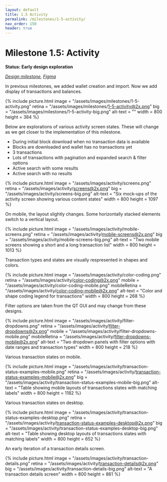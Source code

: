 ```yaml
---
layout: default
title: 1.5 Activity
permalink: /milestones/1-5-activity/
nav_order: 150
header: true
---
```


# Milestone 1.5: Activity

**Status: Early design exploration**

_[Design milestone](https://github.com/BitcoinDesign/Bitcoin-Core-App/milestone/5), [Figma](https://www.figma.com/file/ek8w3n3upbluw5UL2lGhRx/Bitcoin-Core-App-Design?type=design&node-id=7529%3A16730&mode=design&t=sZSBHpOLLJmoMf57-1)_

In previous milestones, we added wallet creation and import. Now we add display of transactions and balances.

{% include picture.html
	image = "/assets/images/milestones/1-5-activity.png"
	retina = "/assets/images/milestones/1-5-activity@2x.png"
	big = "/assets/images/milestones/1-5-activity-big.png"
	alt-text = ""
	width = 800
	height = 384
%}

Below are explorations of various activity screen states. These will change as we get closer to the implementation of this milestone.

- During initial block download when no transaction data is available
- Blocks are downloaded and wallet has no transactions yet
- 3 transactions
- Lots of transactions with pagination and expanded search & filter options
- Active search with some results
- Active search with no results

{% include picture.html
	image = "/assets/images/activity/screens.png"
	retina = "/assets/images/activity/screens@2x.png"
	big = "/assets/images/activity/screens-big.png"
	alt-text = "Six mock-ups of the activity screen showing various content states"
	width = 800
	height = 1097
%}

On mobile, the layout slightly changes. Some horizontally stacked elements switch to a vertical layout.

{% include picture.html
	image = "/assets/images/activity/mobile-screens.png"
	retina = "/assets/images/activity/mobile-screens@2x.png"
	big = "/assets/images/activity/mobile-screens-big.png"
	alt-text = "Two mobile screens showing a short and a long transaction list"
	width = 800
	height = 1013
%}

Transaction types and states are visually respresented in shapes and colors.

{% include picture.html
	image = "/assets/images/activity/color-coding.png"
	retina = "/assets/images/activity/color-coding@2x.png"
	mobile = "/assets/images/activity/color-coding-mobile.png"
	mobileRetina = "/assets/images/activity/color-coding-mobile@2x.png"
	alt-text = "Color and shape coding legend for transactions"
	width = 800
	height = 268
%}

Filter options are taken from the QT GUI and may change from these designs.

{% include picture.html
	image = "/assets/images/activity/filter-dropdowns.png"
	retina = "/assets/images/activity/filter-dropdowns@2x.png"
	mobile = "/assets/images/activity/filter-dropdowns-mobile.png"
	mobileRetina = "/assets/images/activity/filter-dropdowns-mobile@2x.png"
	alt-text = "Two dropdown panels with filter options with date ranges and transaction types"
	width = 800
	height = 218
%}

Various transaction states on mobile.

{% include picture.html
	image = "/assets/images/activity/transaction-status-examples-mobile.png"
	retina = "/assets/images/activity/transaction-status-examples-mobile@2x.png"
	big = "/assets/images/activity/transaction-status-examples-mobile-big.png"
	alt-text = "Table showing mobile layouts of transactions states with matching labels"
	width = 800
	height = 1182
%}

Various transaction states on desktop.

{% include picture.html
	image = "/assets/images/activity/transaction-status-examples-desktop.png"
	retina = "/assets/images/activity/transaction-status-examples-desktop@2x.png"
	big = "/assets/images/activity/transaction-status-examples-desktop-big.png"
	alt-text = "Table showing desktop layouts of transactions states with matching labels"
	width = 800
	height = 652
%}

An early iteration of a transaction details screen.

{% include picture.html
	image = "/assets/images/activity/transaction-details.png"
	retina = "/assets/images/activity/transaction-details@2x.png"
	big = "/assets/images/activity/transaction-details-big.png"
	alt-text = "A transaction details screen"
	width = 800
	height = 861
%}

